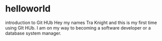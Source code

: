 # helloworld
introduction to Git HUb
Hey my names Tra Knight and this is my first time using GIt HUb. I am on my way to becoming a software developer or a 
database system manager.
